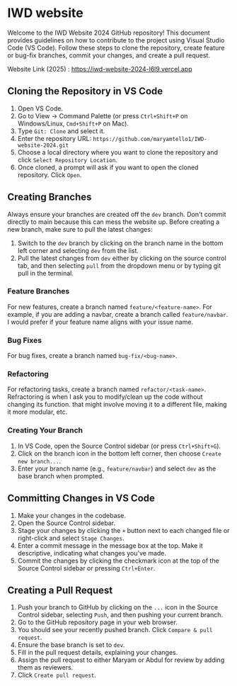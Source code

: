 # IWD website 

Welcome to the IWD Website 2024 GitHub repository! This document provides guidelines on how to contribute to the project using Visual Studio Code (VS Code). Follow these steps to clone the repository, create feature or bug-fix branches, commit your changes, and create a pull request.

Website Link (2025) : https://iwd-website-2024-l6l9.vercel.app

## Cloning the Repository in VS Code

1. Open VS Code.
2. Go to View -> Command Palette (or press `Ctrl+Shift+P` on Windows/Linux, `Cmd+Shift+P` on Mac).
3. Type `Git: Clone` and select it.
4. Enter the repository URL: `https://github.com/maryamtello1/IWD-website-2024.git`
5. Choose a local directory where you want to clone the repository and click `Select Repository Location`.
6. Once cloned, a prompt will ask if you want to open the cloned repository. Click `Open`.

## Creating Branches

Always ensure your branches are created off the `dev` branch. Don't commit directly to main because this can mess the website up. Before creating a new branch, make sure to pull the latest changes:

1. Switch to the `dev` branch by clicking on the branch name in the bottom left corner and selecting `dev` from the list.
2. Pull the latest changes from `dev` either by clicking on the source control tab, and then selecting `pull` from the dropdown menu or by typing git pull in the terminal. 

### Feature Branches

For new features, create a branch named `feature/<feature-name>`. For example, if you are adding a navbar, create a branch called `feature/navbar`. I would prefer if your feature name aligns with your issue name. 

### Bug Fixes

For bug fixes, create a branch named `bug-fix/<bug-name>`.

### Refactoring

For refactoring tasks, create a branch named `refactor/<task-name>`. Refractoring is when I ask you to modify/clean up the code without changing its function. that might involve moving it to a different file, making it more modular, etc. 

### Creating Your Branch

1. In VS Code, open the Source Control sidebar (or press `Ctrl+Shift+G`).
2. Click on the branch icon in the bottom left corner, then choose `Create new branch...`.
3. Enter your branch name (e.g., `feature/navbar`) and select `dev` as the base branch when prompted.

## Committing Changes in VS Code

1. Make your changes in the codebase.
2. Open the Source Control sidebar.
3. Stage your changes by clicking the `+` button next to each changed file or right-click and select `Stage Changes`.
4. Enter a commit message in the message box at the top. Make it descriptive, indicating what changes you've made.
5. Commit the changes by clicking the checkmark icon at the top of the Source Control sidebar or pressing `Ctrl+Enter`.

## Creating a Pull Request

1. Push your branch to GitHub by clicking on the `...` icon in the Source Control sidebar, selecting `Push`, and then pushing your current branch.
2. Go to the GitHub repository page in your web browser.
3. You should see your recently pushed branch. Click `Compare & pull request`.
4. Ensure the base branch is set to `dev`.
5. Fill in the pull request details, explaining your changes.
6. Assign the pull request to either Maryam or Abdul for review by adding them as reviewers.
7. Click `Create pull request`.


